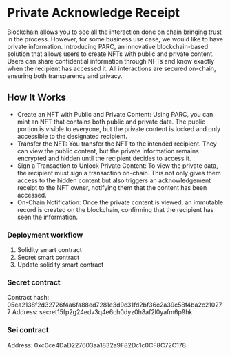# Private Acknowledge Receipt 

Blockchain allows you to see all the interaction done on chain bringing trust in the process. However, for some business use case, we would like to have private information. Introducing PARC, an innovative blockchain-based solution that allows users to create NFTs with public and private content. Users can share confidential information through NFTs and know exactly when the recipient has accessed it. All interactions are secured on-chain, ensuring both transparency and privacy.

## How It Works

- Create an NFT with Public and Private Content: Using PARC, you can mint an NFT that contains both public and private data. The public portion is visible to everyone, but the private content is locked and only accessible to the designated recipient.
- Transfer the NFT: You transfer the NFT to the intended recipient. They can view the public content, but the private information remains encrypted and hidden until the recipient decides to access it.
- Sign a Transaction to Unlock Private Content: To view the private data, the recipient must sign a transaction on-chain. This not only gives them access to the hidden content but also triggers an acknowledgement receipt to the NFT owner, notifying them that the content has been accessed.
- On-Chain Notification: Once the private content is viewed, an immutable record is created on the blockchain, confirming that the recipient has seen the information.



### Deployment workflow

1. Solidity smart contract
2. Secret smart contract
3. Update solidity smart contract


### Secret contract 

Contract hash: 05ea2138f2d32726f4a6fa88ed7281e3d9c31fd2bf36e2a39c58f4ba2c210277
Address: secret15fp2g24edv3q4e6ch0dyz0h8af2l0yafm6p9hk

### Sei contract
Address: 0xc0ce4DaD227603aa1832a9F82Dc1c0CF8C72C178



